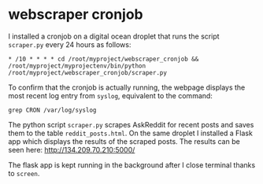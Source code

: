 # webscraper cronjob

I installed a cronjob on a digital ocean droplet that runs the script `scraper.py` every 24 hours as follows:
```
* /10 * * * * cd /root/myproject/webscraper_cronjob && /root/myproject/myprojectenv/bin/python /root/myproject/webscraper_cronjob/scraper.py
```
To confirm that the cronjob is actually running, the webpage displays the most recent log entry from `syslog`, equivalent to the command:
```
grep CRON /var/log/syslog
```

The python script `scraper.py` scrapes AskReddit for recent posts and saves them to the table `reddit_posts.html`. On the same droplet I installed a Flask app which displays the results of the scraped posts. The results can be seen here: http://134.209.70.210:5000/

The flask app is kept running in the background after I close terminal thanks to `screen`.
